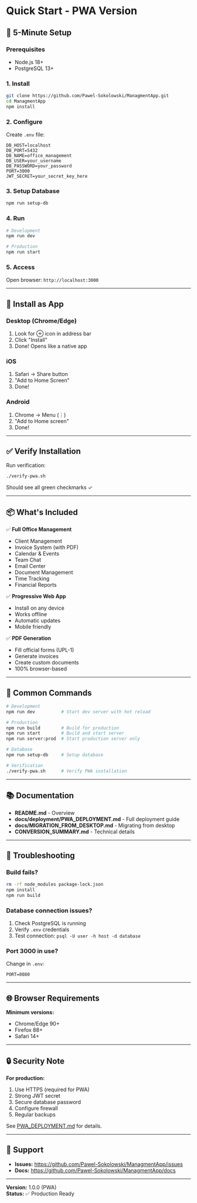 # Quick Start - PWA Version

## 🚀 5-Minute Setup

### Prerequisites
- Node.js 18+
- PostgreSQL 13+

### 1. Install
```bash
git clone https://github.com/Pawel-Sokolowski/ManagmentApp.git
cd ManagmentApp
npm install
```

### 2. Configure
Create `.env` file:
```env
DB_HOST=localhost
DB_PORT=5432
DB_NAME=office_management
DB_USER=your_username
DB_PASSWORD=your_password
PORT=3000
JWT_SECRET=your_secret_key_here
```

### 3. Setup Database
```bash
npm run setup-db
```

### 4. Run
```bash
# Development
npm run dev

# Production
npm run start
```

### 5. Access
Open browser: `http://localhost:3000`

---

## 📱 Install as App

### Desktop (Chrome/Edge)
1. Look for ⊕ icon in address bar
2. Click "Install"
3. Done! Opens like a native app

### iOS
1. Safari → Share button
2. "Add to Home Screen"
3. Done!

### Android
1. Chrome → Menu (⋮)
2. "Add to Home screen"
3. Done!

---

## ✅ Verify Installation

Run verification:
```bash
./verify-pwa.sh
```

Should see all green checkmarks ✓

---

## 📦 What's Included

✅ **Full Office Management**
- Client Management
- Invoice System (with PDF)
- Calendar & Events
- Team Chat
- Email Center
- Document Management
- Time Tracking
- Financial Reports

✅ **Progressive Web App**
- Install on any device
- Works offline
- Automatic updates
- Mobile friendly

✅ **PDF Generation**
- Fill official forms (UPL-1)
- Generate invoices
- Create custom documents
- 100% browser-based

---

## 🔧 Common Commands

```bash
# Development
npm run dev          # Start dev server with hot reload

# Production
npm run build        # Build for production
npm run start        # Build and start server
npm run server:prod  # Start production server only

# Database
npm run setup-db     # Setup database

# Verification
./verify-pwa.sh      # Verify PWA installation
```

---

## 📚 Documentation

- **README.md** - Overview
- **docs/deployment/PWA_DEPLOYMENT.md** - Full deployment guide
- **docs/MIGRATION_FROM_DESKTOP.md** - Migrating from desktop
- **CONVERSION_SUMMARY.md** - Technical details

---

## 🐛 Troubleshooting

### Build fails?
```bash
rm -rf node_modules package-lock.json
npm install
npm run build
```

### Database connection issues?
1. Check PostgreSQL is running
2. Verify `.env` credentials
3. Test connection: `psql -U user -h host -d database`

### Port 3000 in use?
Change in `.env`:
```env
PORT=8080
```

---

## 🌐 Browser Requirements

**Minimum versions:**
- Chrome/Edge 90+
- Firefox 88+
- Safari 14+

---

## 🔒 Security Note

**For production:**
1. Use HTTPS (required for PWA)
2. Strong JWT secret
3. Secure database password
4. Configure firewall
5. Regular backups

See [PWA_DEPLOYMENT.md](docs/deployment/PWA_DEPLOYMENT.md) for details.

---

## 💬 Support

- **Issues:** https://github.com/Pawel-Sokolowski/ManagmentApp/issues
- **Docs:** https://github.com/Pawel-Sokolowski/ManagmentApp/docs

---

**Version:** 1.0.0 (PWA)  
**Status:** ✅ Production Ready
